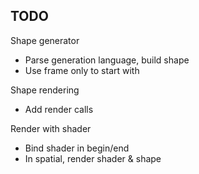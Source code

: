 TODO
----


Shape generator
* Parse generation language, build shape
* Use frame only to start with

Shape rendering
* Add render calls

Render with shader
* Bind shader in begin/end
* In spatial, render shader & shape

